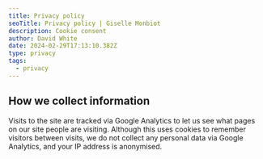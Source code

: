 ```yaml
---
title: Privacy policy
seoTitle: Privacy policy | Giselle Monbiot
description: Cookie consent
author: David White
date: 2024-02-29T17:13:10.382Z
type: privacy
tags:
  - privacy
---
```

## How we collect information

Visits to the site are tracked via Google Analytics to let us see what pages on our site people are visiting. Although this uses cookies to remember visitors between visits, we do not collect any personal data via Google Analytics, and your IP address is anonymised.
